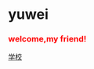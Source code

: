 # yuwei
<h3 style="color:red">welcome,my friend!</h3>

<a href="https://github.com/yuwei515/test/school/1">学校</a>
